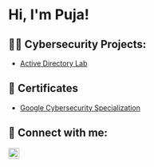 <h1>Hi, I'm Puja!

<h2>👩‍💻 Cybersecurity Projects:</h2>

- [Active Directory Lab](https://github.com/debpuja/Active-Directory-Bulk-User-Creation/blob/main/Active_Directory_Lab.md)

<h2>📄 Certificates</h2>

- [Google Cybersecurity Specialization](https://www.coursera.org/account/accomplishments/specialization/YXYL79UPFX2D)

<h2> 🤳 Connect with me:</h2>

[<img align="left" alt="JoshMadakor | LinkedIn" width="22px" src="https://cdn.jsdelivr.net/npm/simple-icons@v3/icons/linkedin.svg" />][linkedin]

[linkedin]: https://linkedin.com/in/debpuja
